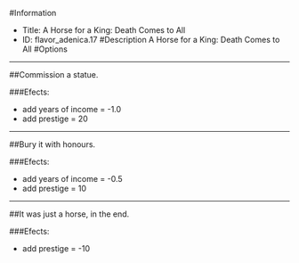 #Information
 - Title: A Horse for a King: Death Comes to All
 - ID: flavor_adenica.17
#Description
A Horse for a King: Death Comes to All
#Options

___
##Commission a statue.

###Efects:<ul><li>add years of income = -1.0</li><li>add prestige = 20</li></ul>

___
##Bury it with honours.

###Efects:<ul><li>add years of income = -0.5</li><li>add prestige = 10</li></ul>

___
##It was just a horse, in the end.

###Efects:<ul><li>add prestige = -10</li></ul>
